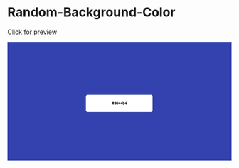 # Random-Background-Color

<a href="https://imhalid.github.io/Random-Background-Color/"> Click for preview</a>

![](gif.gif)
